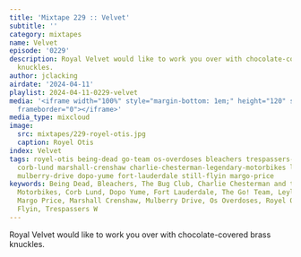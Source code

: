 ```yaml
---
title: 'Mixtape 229 :: Velvet'
subtitle: ''
category: mixtapes
name: Velvet
episode: '0229'
description: Royal Velvet would like to work you over with chocolate-covered brass
  knuckles.
author: jclacking
airdate: '2024-04-11'
playlist: 2024-04-11-0229-velvet
media: '<iframe width="100%" style="margin-bottom: 1em;" height="120" src="https://www.mixcloud.com/widget/iframe/?feed=%2Flouderthanwar%2Fthe-mixtape-229-velvet-2024-04-11%2F&hide_artwork=1&hide_cover=1&light=1"
  frameborder="0"></iframe>'
media_type: mixcloud
image:
  src: mixtapes/229-royel-otis.jpg
  caption: Royel Otis
index: Velvet
tags: royel-otis being-dead go-team os-overdoses bleachers trespassers-w bug-club
  corb-lund marshall-crenshaw charlie-chesterman-legendary-motorbikes leyla-mccalla
  mulberry-drive dopo-yume fort-lauderdale still-flyin margo-price
keywords: Being Dead, Bleachers, The Bug Club, Charlie Chesterman and the Legendary
  Motorbikes, Corb Lund, Dopo Yume, Fort Lauderdale, The Go! Team, Leyla McCalla,
  Margo Price, Marshall Crenshaw, Mulberry Drive, Os Overdoses, Royel Otis, Still
  Flyin, Trespassers W
---
```

Royal Velvet would like to work you over with chocolate-covered brass knuckles.
